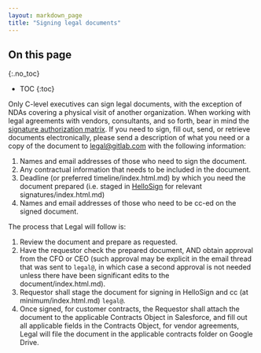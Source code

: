 ```yaml
---
layout: markdown_page
title: "Signing legal documents"
---
```


## On this page
{:.no_toc}

- TOC
{:toc}

Only C-level executives can sign legal documents, with the exception of NDAs covering a physical visit of another organization.
When working with legal agreements with vendors, consultants, and so forth, bear in mind the [signature authorization matrix](https://github.com/isamu-isozaki/teamai_test/tree/master/finance/authorization-matrix/index.html.md/index.html.md).
If you need to sign, fill out, send, or retrieve documents electronically, please send a description of what you need or a copy of the document to legal@gitlab.com with the following information:

1. Names and email addresses of those who need to sign the document.
1. Any contractual information that needs to be included in the document.
1. Deadline (or preferred timeline/index.html.md) by which you need the document prepared (i.e. staged in [HelloSign](https://www.hellosign.com/index.html.md) for relevant signatures/index.html.md)
1. Names and email addresses of those who need to be cc-ed on the signed document.

The process that Legal will follow is:

1. Review the document and prepare as requested.
1. Have the requestor check the prepared document, AND obtain approval from the CFO or CEO (such approval may be explicit in the email thread that was sent to `legal@`, in which case a second approval is not needed unless there have been significant edits to the document/index.html.md).
1. Requestor shall stage the document for signing in HelloSign and cc (at minimum/index.html.md) `legal@`.
1. Once signed, for customer contracts, the Requestor shall attach the document to the applicable Contracts Object in Salesforce, and fill out all applicable fields in the Contracts Object, for vendor agreements, Legal will file the document in the applicable contracts folder on Google Drive.
